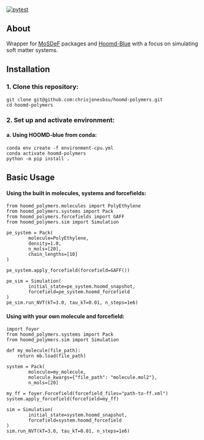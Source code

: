 [![pytest](https://github.com/chrisjonesbsu/hoomd-polymers/actions/workflows/pytest.yml/badge.svg)](https://github.com/chrisjonesbsu/hoomd-polymers/actions/workflows/pytest.yml)
## About

Wrapper for [MoSDeF](https://github.com/mosdef-hub) packages and [Hoomd-Blue](https://github.com/glotzerlab/hoomd-blue) with 
a focus on simulating soft matter systems.

## Installation

### 1. Clone this repository: ###  

```
git clone git@github.com:chrisjonesbsu/hoomd-polymers.git  
cd hoomd-polymers  
```

### 2. Set up and activate environment: ###  
#### a. Using HOOMD-blue from conda:
```
conda env create -f environment-cpu.yml  
conda activate hoomd-polymers 
python -m pip install .
```  

## Basic Usage
#### Using the built in molecules, systems and forcefields:
```
from hoomd_polymers.molecules import PolyEthylene
from hoomd_polymers.systems import Pack
from hoomd_polymers.forcefields import GAFF
from hoomd_polymers.sim import Simulation

pe_system = Pack(
        molecule=PolyEthylene,
        density=1.0,
        n_mols=[20],
        chain_lengths=[10]
)

pe_system.apply_forcefield(forcefield=GAFF())

pe_sim = Simulation(
        initial_state=pe_system.hoomd_snapshot,
        forcefield=pe_system.hoomd_forcefield
)
pe_sim.run_NVT(kT=3.0, tau_kT=0.01, n_steps=1e6)
```

#### Using with your own molecule and forcefield:
```
import foyer
from hoomd_polymers.systems import Pack
from hoomd_polymers.sim import Simulation

def my_molecule(file_path):
    return mb.load(file_path)

system = Pack(
        molecule=my_molecule,
        molecule_kwargs={"file_path": "molecule.mol2"},
        n_mols=[20]

my_ff = foyer.Forcefield(forcefield_files="path-to-ff.xml")
system.apply_forcefield(forcefield=my_ff)

sim = Simulation(
        initial_state=system.hoomd_snapshot,
        forcefield=system.hoomd_forcefield
)
sim.run_NVT(kT=3.0, tau_kT=0.01, n_steps=1e6)
```
